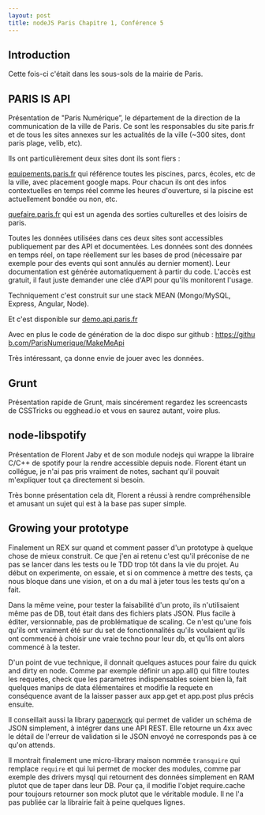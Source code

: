 ```yaml
---
layout: post
title: nodeJS Paris Chapitre 1, Conférence 5
---
```


## Introduction

Cette fois-ci c'était dans les sous-sols de la mairie de Paris.

## PARIS IS API

Présentation de "Paris Numérique”, le département de la direction de la
communication de la ville de Paris. Ce sont les responsables du site paris.fr
et de tous les sites annexes sur les actualités de la ville (~300 sites, dont
paris plage, velib, etc).

Ils ont particulièrement deux sites dont ils sont fiers :

[equipements.paris.fr](http://equipements.paris.fr/) qui référence toutes les
piscines, parcs, écoles, etc de la ville, avec placement google maps. Pour
chacun ils ont des infos contextuelles en temps réel comme les heures
d'ouverture, si la piscine est actuellement bondée ou non, etc.

[quefaire.paris.fr](http://quefaire.paris.fr/) qui est un agenda des sorties
culturelles et des loisirs de paris.

Toutes les données utilisées dans ces deux sites sont accessibles publiquement
par des API et documentées. Les données sont des données en temps réel, on
tape réellement sur les bases de prod (nécessaire par exemple pour des events
qui sont annulés au dernier moment). Leur documentation est générée
automatiquement à partir du code. L'accès est gratuit, il faut juste demander
une clée d'API pour qu'ils monitorent l'usage.

Techniquement c'est construit sur une stack MEAN (Mongo/MySQL, Express,
Angular, Node).

Et c'est disponible sur [demo.api.paris.fr](http://demo.api.paris.fr/)

Avec en plus le code de génération de la doc dispo sur github : [https://githu
b.com/ParisNumerique/MakeMeApi](https://github.com/ParisNumerique/MakeMeApi)

Très intéressant, ça donne envie de jouer avec les données.

## Grunt

Présentation rapide de Grunt, mais sincérement regardez les screencasts de
CSSTricks ou egghead.io et vous en saurez autant, voire plus.

## node-libspotify

Présentation de Florent Jaby et de son module nodejs qui wrappe la libraire C/C++ de
spotify pour la rendre accessible depuis node. Florent étant un collégue, je
n'ai pas pris vraiment de notes, sachant qu'il pouvait m'expliquer tout ça
directement si besoin.

Très bonne présentation cela dit, Florent a réussi à rendre compréhensible et
amusant un sujet qui est à la base pas super simple.

## Growing your prototype

Finalement un REX sur quand et comment passer d'un prototype à quelque chose
de mieux construit. Ce que j'en ai retenu c'est qu'il préconise de ne pas se
lancer dans les tests ou le TDD trop tôt dans la vie du projet. Au début on
experimente, on essaie, et si on commence à mettre des tests, ça nous bloque
dans une vision, et on a du mal à jeter tous les tests qu'on a fait.

Dans la même veine, pour tester la faisabilité d'un proto, ils n'utilisaient
même pas de DB, tout était dans des fichiers plats JSON. Plus facile à éditer,
versionnable, pas de problématique de scaling. Ce n'est qu'une fois qu'ils ont
vraiment été sur du set de fonctionnalités qu'ils voulaient qu'ils ont
commencé à choisir une vraie techno pour leur db, et qu'ils ont alors commencé
à la tester.

D'un point de vue technique, il donnait quelques astuces pour faire du quick
and dirty en node. Comme par exemple définir un app.all() qui filtre toutes
les requetes, check que les parametres indispensables soient bien là, fait
quelques manips de data élémentaires et modifie la requete en conséquence
avant de la laisser passer aux app.get et app.post plus précis ensuite.

Il conseillait aussi la library [paperwork](https://github.com/lperrin/paperwork)
qui permet de valider un schéma de JSON simplement, à intégrer dans une API
REST. Elle retourne un 4xx avec le détail de l'erreur de validation si le JSON
envoyé ne corresponds pas à ce qu'on attends.

Il montrait finalement une micro-library maison nommée `transquire` qui
remplace `require` et qui lui permet de mocker des modules, comme par exemple
des drivers mysql qui retournent des données simplement en RAM plutot que de
taper dans leur DB. Pour ça, il modifie l'objet require.cache pour toujours
retourner son mock plutot que le véritable module. Il ne l'a pas publiée car
la librairie fait à peine quelques lignes.

